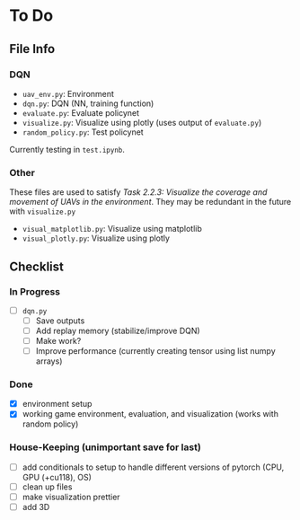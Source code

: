 # To Do

## File Info
### DQN
- `uav_env.py`: Environment
- `dqn.py`: DQN (NN, training function)
- `evaluate.py`: Evaluate policynet
- `visualize.py`: Visualize using plotly (uses output of `evaluate.py`)
- `random_policy.py`: Test policynet

Currently testing in `test.ipynb`.

### Other
These files are used to satisfy *Task 2.2.3: Visualize the coverage and movement of UAVs in the environment*. They may be redundant in the future with `visualize.py`
- `visual_matplotlib.py`: Visualize using matplotlib
- `visual_plotly.py`: Visualize using plotly


## Checklist
### In Progress
- [ ] `dqn.py`
    - [ ] Save outputs
    - [ ] Add replay memory (stabilize/improve DQN)
    - [ ] Make work?
    - [ ] Improve performance (currently creating tensor using list numpy arrays)

### Done
- [x] environment setup
- [x] working game environment, evaluation, and visualization (works with random policy)

### House-Keeping (unimportant save for last)
- [ ] add conditionals to setup to handle different versions of pytorch (CPU, GPU (+cu118), OS)
- [ ] clean up files
- [ ] make visualization prettier
- [ ] add 3D